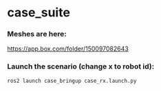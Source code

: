 # case_suite

### Meshes are here: 
https://app.box.com/folder/150097082643


### Launch the scenario (change x to robot id):
```
ros2 launch case_bringup case_rx.launch.py
```